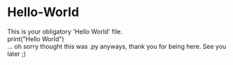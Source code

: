# Hello-World
This is your obligatory 'Hello World' file.  
print("Hello World")  
... oh sorry thought this was .py
anyways, thank you for being here.
See you later ;)
